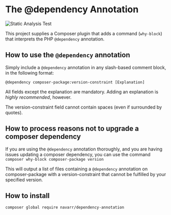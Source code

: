 # The @dependency Annotation
![Static Analysis Test](https://github.com/navarr/dependency-annotation/workflows/Static%20Analysis%20Test/badge.svg)

This project supplies a Composer plugin that adds a command (`why-block`) that interprets the PHP `@dependency`
 annotation.

## How to use the `@dependency` annotation

Simply include a `@dependency` annotation in any slash-based comment block, in the following format:

    @dependency composer-package:version-constraint [Explanation]
    
All fields except the explanation are mandatory.  Adding an explanation is _highly recommended_, however.

The version-constraint field cannot contain spaces (even if surrounded by quotes).

## How to process reasons not to upgrade a composer dependency

If you are using the `@dependency` annotation thoroughly, and you are having issues updating a composer dependency, you
can use the command `composer why-block composer-package version`

This will output a list of files containing a `@dependency` annotation on composer-package with a version-constraint
 that cannot be fulfilled by your specified version.

## How to install

`composer global require navarr/dependency-annotation`
